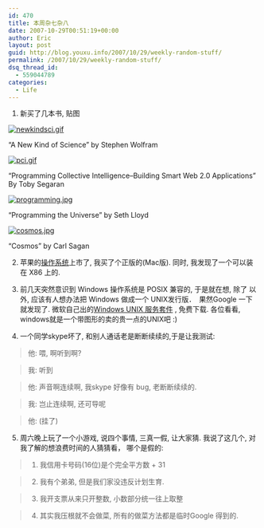 ```yaml
---
id: 470
title: 本周杂七杂八
date: 2007-10-29T00:51:19+00:00
author: Eric
layout: post
guid: http://blog.youxu.info/2007/10/29/weekly-random-stuff/
permalink: /2007/10/29/weekly-random-stuff/
dsq_thread_id:
  - 559044789
categories:
  - Life
---
```

1. 新买了几本书, 贴图

[![newkindsci.gif](http://blog.youxu.info/wp-content/uploads/2007/10/newkindsci.gif)](http://blog.youxu.info/wp-content/uploads/2007/10/newkindsci.gif "newkindsci.gif")
  
&#8220;A New Kind of Science&#8221; by Stephen Wolfram

[![pci.gif](http://blog.youxu.info/wp-content/uploads/2007/10/pci.gif)](http://blog.youxu.info/wp-content/uploads/2007/10/pci.gif "pci.gif")
  
&#8220;Programming Collective Intelligence&#8211;Building Smart Web 2.0 Applications&#8221; By Toby Segaran

[![programming.jpg](http://blog.youxu.info/wp-content/uploads/2007/10/programming.jpg)](http://blog.youxu.info/wp-content/uploads/2007/10/programming.jpg "programming.jpg")
  
&#8220;Programming the Universe&#8221; by Seth Lloyd

[![cosmos.jpg](http://blog.youxu.info/wp-content/uploads/2007/10/cosmos.jpg)](http://blog.youxu.info/wp-content/uploads/2007/10/cosmos.jpg "cosmos.jpg")
  
&#8220;Cosmos&#8221; by Carl Sagan

2. 苹果的[操作系统](http://www.apple.com/macosx/)上市了, 我买了个正版的(Mac版). 同时, 我发现了一个可以装在 X86 上的.

3. 前几天突然意识到 Windows 操作系统是 POSIX 兼容的, 于是就在想, 除了 以外, 应该有人想办法把 Windows 做成一个 UNIX发行版．　果然Google 一下就发现了. 微软自己出的[Windows UNIX 服务套件](http://www.microsoft.com/windows/sfu/) , 免费下载. 各位看看, windows就是一个带图形的卖的贵一点的UNIX吧 :)

4. 一个同学skype坏了, 和别人通话老是断断续续的,于是让我测试:

> 他: 喂, 啊听到啊?
  
> 我: 听到
  
> 他: 声音啊连续啊, 我skype 好像有 bug, 老断断续续的.
  
> 我: 岂止连续啊, 还可导呢
  
> 他: (挂了)

5. 周六晚上玩了一个小游戏, 说四个事情, 三真一假, 让大家猜. 我说了这几个, 对我了解的想浪费时间的人猜猜看， 哪个是假的:

> 1. 我信用卡号码(16位)是个完全平方数 + 31
  
> 2. 我有个弟弟, 但是我们家没违反计划生育.
  
> 3. 我开支票从来只开整数, 小数部分统一往上取整
  
> 4. 其实我压根就不会做菜, 所有的做菜方法都是临时Google 得到的.